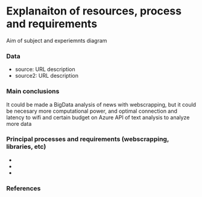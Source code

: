 # Explanaiton of resources, process and requirements

Aim of subject and experiemnts diagram

### Data
- source: URL
    description
- source2: URL
    description

### Main conclusions

It could be made a BigData analysis of news with webscrapping, but it could be necesary more computational power, and optimal connection and latency to wifi and certain budget on Azure API of text analysis to analyze more data  

### Principal processes and requirements (webscrapping, libraries, etc)

-
- 
- 

### References